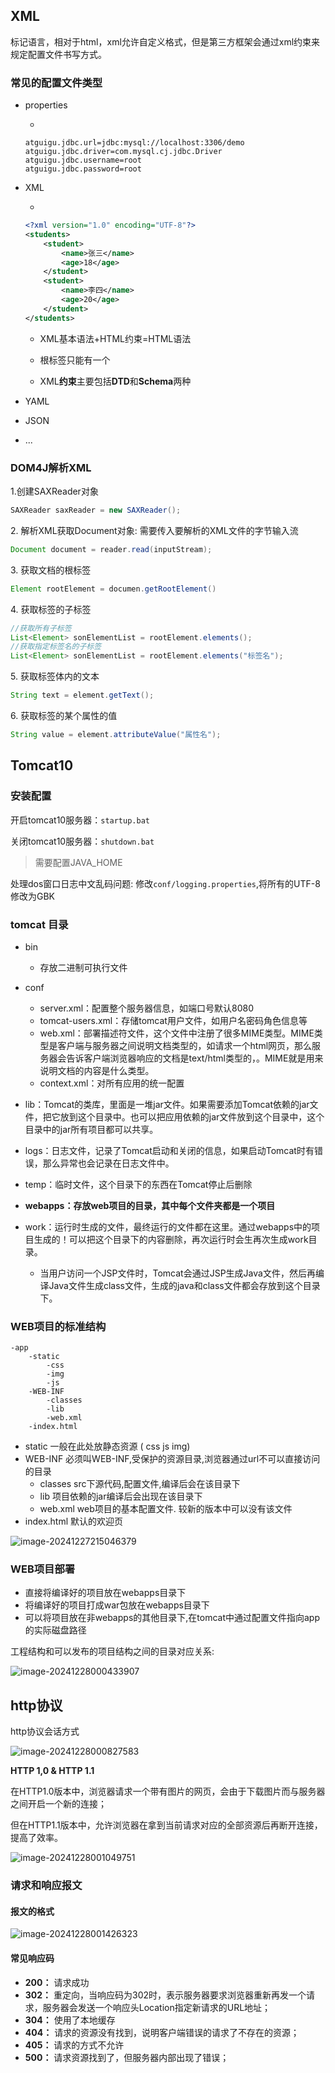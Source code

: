 ## XML

标记语言，相对于html，xml允许自定义格式，但是第三方框架会通过xml约束来规定配置文件书写方式。



### 常见的配置文件类型

+ properties

  + 

    ```properties
    atguigu.jdbc.url=jdbc:mysql://localhost:3306/demo
    atguigu.jdbc.driver=com.mysql.cj.jdbc.Driver
    atguigu.jdbc.username=root
    atguigu.jdbc.password=root
    ```

+ XML

  + 

    ```xml
    <?xml version="1.0" encoding="UTF-8"?>
    <students>
        <student>
            <name>张三</name>
            <age>18</age>
        </student>
        <student>
            <name>李四</name>
            <age>20</age>
        </student>
    </students>
    ```

  + XML基本语法+HTML约束=HTML语法

  + 根标签只能有一个

  + XML**约束**主要包括**DTD**和**Schema**两种

+ YAML

+ JSON

+ ...



### DOM4J解析XML

1.创建SAXReader对象

```java
SAXReader saxReader = new SAXReader();
```

&#x20;2. 解析XML获取Document对象: 需要传入要解析的XML文件的字节输入流

```java
Document document = reader.read(inputStream);
```

&#x20;3\. 获取文档的根标签

```java
Element rootElement = documen.getRootElement()
```

&#x20;4\. 获取标签的子标签

```java
//获取所有子标签
List<Element> sonElementList = rootElement.elements();
//获取指定标签名的子标签
List<Element> sonElementList = rootElement.elements("标签名");
```

&#x20;5\. 获取标签体内的文本

```java
String text = element.getText();
```

&#x20;6\. 获取标签的某个属性的值

```java
String value = element.attributeValue("属性名");
```



## Tomcat10

### 安装配置

开启tomcat10服务器：`startup.bat`

关闭tomcat10服务器：`shutdown.bat`

> 需要配置JAVA_HOME

处理dos窗口日志中文乱码问题: 修改`conf/logging.properties`,将所有的UTF-8修改为GBK



### tomcat 目录

+ bin
  + 存放二进制可执行文件

+ conf
  + server.xml：配置整个服务器信息，如端口号默认8080
  + tomcat-users.xml：存储tomcat用户文件，如用户名密码角色信息等
  + web.xml：部署描述符文件，这个文件中注册了很多MIME类型。MIME类型是客户端与服务器之间说明文档类型的，如请求一个html网页，那么服务器会告诉客户端浏览器响应的文档是text/html类型的，。MIME就是用来说明文档的内容是什么类型。
  + context.xml：对所有应用的统一配置
+ lib：Tomcat的类库，里面是一堆jar文件。如果需要添加Tomcat依赖的jar文件，把它放到这个目录中。也可以把应用依赖的jar文件放到这个目录中，这个目录中的jar所有项目都可以共享。
+ logs：日志文件，记录了Tomcat启动和关闭的信息，如果启动Tomcat时有错误，那么异常也会记录在日志文件中。
+ temp：临时文件，这个目录下的东西在Tomcat停止后删除
+ **webapps：存放web项目的目录，其中每个文件夹都是一个项目**
+ work：运行时生成的文件，最终运行的文件都在这里。通过webapps中的项目生成的！可以把这个目录下的内容删除，再次运行时会生再次生成work目录。
  + 当用户访问一个JSP文件时，Tomcat会通过JSP生成Java文件，然后再编译Java文件生成class文件，生成的java和class文件都会存放到这个目录下。



### WEB项目的标准结构

```text
-app
	-static
		-css
		-img
		-js
	-WEB-INF
		-classes
		-lib
		-web.xml
	-index.html
```

+ static  一般在此处放静态资源 ( css  js  img)
+ WEB-INF  必须叫WEB-INF,受保护的资源目录,浏览器通过url不可以直接访问的目录
  + classes     src下源代码,配置文件,编译后会在该目录下
  + lib             项目依赖的jar编译后会出现在该目录下
  + web.xml   web项目的基本配置文件. 较新的版本中可以没有该文件
+ index.html  默认的欢迎页

![image-20241227215046379](img/xml_tomcat_http/image-20241227215046379.png)



### WEB项目部署

+  直接将编译好的项目放在webapps目录下
+ 将编译好的项目打成war包放在webapps目录下
+ 可以将项目放在非webapps的其他目录下,在tomcat中通过配置文件指向app的实际磁盘路径



工程结构和可以发布的项目结构之间的目录对应关系:

![image-20241228000433907](img/xml_tomcat_http/image-20241228000433907.png)





## http协议

http协议会话方式

![image-20241228000827583](img/xml_tomcat_http/image-20241228000827583.png)

**HTTP 1,0 & HTTP 1.1**

在HTTP1.0版本中，浏览器请求一个带有图片的网页，会由于下载图片而与服务器之间开启一个新的连接；

但在HTTP1.1版本中，允许浏览器在拿到当前请求对应的全部资源后再断开连接，提高了效率。

![image-20241228001049751](img/xml_tomcat_http/image-20241228001049751.png)



### 请求和响应报文

#### 报文的格式

![image-20241228001426323](img/xml_tomcat_http/image-20241228001426323.png)



#### 常见响应码

+ **200：** 请求成功
+ **302：** 重定向，当响应码为302时，表示服务器要求浏览器重新再发一个请求，服务器会发送一个响应头Location指定新请求的URL地址；
+ **304：** 使用了本地缓存
+ **404：** 请求的资源没有找到，说明客户端错误的请求了不存在的资源；
+ **405：** 请求的方式不允许
+ **500：** 请求资源找到了，但服务器内部出现了错误；
